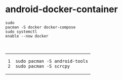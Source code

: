 # android-docker-container

</span></code></pre></td><td class="lntd"><pre tabindex="0" class="chroma"><code class="language-bash" data-lang="bash"><span class="line"><span class="cl">sudo pacman -S docker docker-compose
</span></span><span class="line"><span class="cl">sudo systemctl <span class="nb">enable</span> --now docker

<table class="lntable"><tbody><tr><td class="lntd"><pre tabindex="0" class="chroma"><code><span class="lnt">1
</span><span class="lnt">2
</span></code></pre></td><td class="lntd"><pre tabindex="0" class="chroma"><code class="language-bash" data-lang="bash"><span class="line"><span class="cl">sudo pacman -S android-tools
</span></span><span class="line"><span class="cl">sudo pacman -S scrcpy
</span></span></code></pre></td></tr></tbody><button class="copy-button" type="button" style="visibility: hidden; opacity: 0;"></table>
